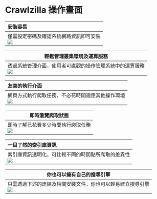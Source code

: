 # Crawlzilla 操作畫面 #

| **安裝容易**  |
|:------------------|
| 僅需設定密碼及確認系統網路資訊即可安裝<br> <img src='http://crawlzilla.googlecode.com/svn/tags/pics/wiki/index/1.png' /> </tbody></table>


<table><thead><th> <b>輕鬆管理叢集環境及運算服務</b> </th></thead><tbody>
<tr><td> 透過系統管理介面，使用者可直觀的操作管理系統中的運算服務<br> <img src='http://crawlzilla.googlecode.com/svn/tags/pics/wiki/index/2.png' /> </td></tr></tbody></table>


| **友善的執行介面** |
|:--------------------------|
| 網頁方式執行爬取任務，不必花時間適應其他操作環境<br> <img src='http://crawlzilla.googlecode.com/svn/tags/pics/wiki/index/3.png' /> </tbody></table>

<table><thead><th> <b>即時瀏覽爬取狀態</b> </th></thead><tbody>
<tr><td> 即時了解已花費多少時間執行爬取任務<br> <img src='http://crawlzilla.googlecode.com/svn/tags/pics/wiki/index/4.png' /> </td></tr></tbody></table>

| **一目了然的索引庫資訊** |
|:-----------------------------------|
| 索引庫資訊透明化，可比較不同的時間點所爬取的差異性 <br> <img src='http://crawlzilla.googlecode.com/svn/tags/pics/wiki/index/5.png' /> </tbody></table>

<table><thead><th> <b>你也可以擁有自己的搜尋引擎</b> </th></thead><tbody>
<tr><td> 只需透過下述的連結及相關安裝文件，你也可以輕易建立搜尋引擎 <br> <img src='http://crawlzilla.googlecode.com/svn/tags/pics/wiki/index/6.png' /> </td></tr>